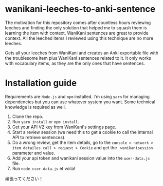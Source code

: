 # wanikani-leeches-to-anki-sentence
The motivation for this repository comes after countless hours reviewing leeches and finding the only solution that helped me to squash them is learning the item with context. WaniKani sentences are great to provide context. All the leeched items I reviewed using this technique are no more leeches.

Gets all your leeches from WaniKani and creates an Anki exportable file with the troublesome item plus WaniKani sentences related to it. It only works with vocabulary items, as they are the only ones that have sentences.

# Installation guide

Requirements are `Node.js` and `npm` installed. I'm using `yarn` for managing dependencies but you can use whatever system you want. Some technical knowledge is required as well.

1. Clone the repo.
2. Run `yarn install` or `npm install`.
3. Get your API V2 key from WaniKani's settings page.
4. Start a review session (we need this to get a cookie to call the internal API to retrieve sentences).
5. Do a wrong review, get the item details, go to the `console > network > item detailes call > request > Cookie` and get the `_wanikanisession` parameter and value.
6. Add your api token and wanikani session value into the `user-data.js` file.
7. Run `node user-data.js` et voila!

頑張ってください！
